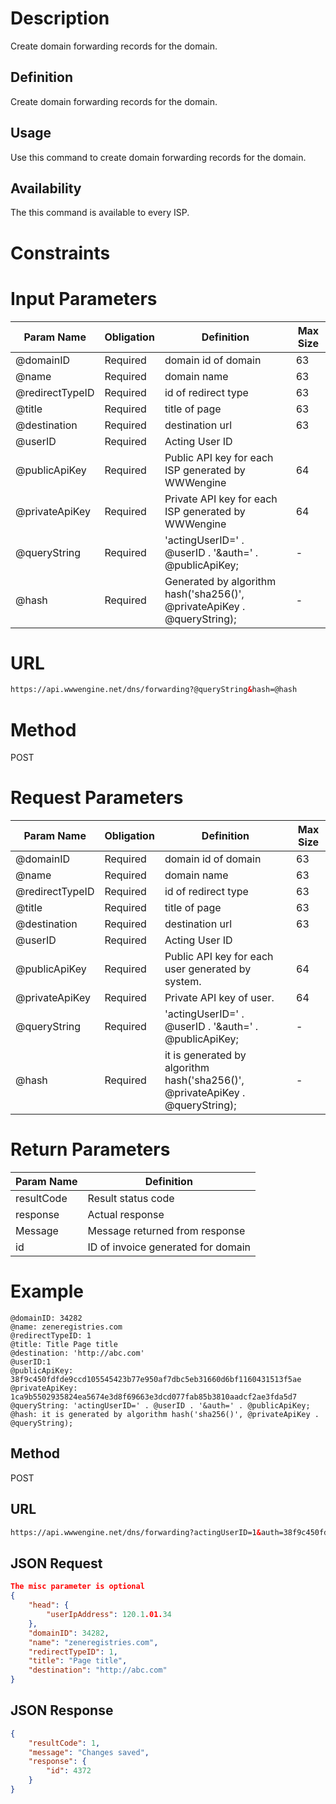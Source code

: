 Description
=============
Create domain forwarding records for the domain.

Definition
------------
Create domain forwarding records for the domain.

Usage
------------
Use this command to create domain forwarding records for the domain.

Availability
-------------
The this  command is available to every ISP.

Constraints
=============


Input Parameters
=================
| Param Name | Obligation | Definition | Max Size |
| ------------- | ------------- | ------------- | ------------- |
| @domainID | Required | domain id of domain | 63 |
| @name | Required | domain name | 63 |
| @redirectTypeID | Required | id of redirect type | 63 |
| @title | Required | title of page | 63 |
| @destination | Required | destination url | 63 |
| @userID | Required | Acting User ID | |
| @publicApiKey | Required | Public API key for each ISP generated by WWWengine | 64 |
| @privateApiKey | Required | Private API key for each ISP generated by WWWengine | 64 |
| @queryString | Required | 'actingUserID=' . @userID . '&auth=' . @publicApiKey; | - |
| @hash | Required | Generated by algorithm hash('sha256()', @privateApiKey . @queryString); | - |

URL
===========
```html
https://api.wwwengine.net/dns/forwarding?@queryString&hash=@hash
```
Method
========
POST

Request Parameters
==================================

| Param Name | Obligation | Definition | Max Size |
| ------------- | ------------- | ------------- | ------------- |
| @domainID | Required | domain id of domain | 63 |
| @name | Required | domain name | 63 |
| @redirectTypeID | Required | id of redirect type | 63 |
| @title | Required | title of page | 63 |
| @destination | Required | destination url | 63 |
|	@userID	|	Required	|	Acting User ID	|		|
|	@publicApiKey	|	Required	|	Public API key for each user generated by system.	|	64	|
|	@privateApiKey	|	Required	|	 Private API key of user.	|	64	|
|	@queryString	|	Required	|	'actingUserID=' . @userID . '&auth=' . @publicApiKey;	|	-	|
|	@hash	|	Required	|	it is  generated by algorithm hash('sha256()', @privateApiKey .  @queryString);	|	-	|

Return Parameters
=================
| Param Name| Definition |
| ------------- | ------------- |
| resultCode | Result status code |
| response | Actual response |
| Message | Message returned from response |
| id | ID of invoice generated for domain |


Example
=========
````
@domainID: 34282
@name: zeneregistries.com
@redirectTypeID: 1
@title: Title Page title
@destination: 'http://abc.com'
@userID:1
@publicApiKey: 38f9c450fdfde9ccd105545423b77e950af7dbc5eb31660d6bf1160431513f5ae
@privateApiKey: 1ca9b5502935824ea5674e3d8f69663e3dcd077fab85b3810aadcf2ae3fda5d7
@queryString: 'actingUserID=' . @userID . '&auth=' . @publicApiKey;
@hash: it is generated by algorithm hash('sha256()', @privateApiKey . @queryString);
````
Method
----------
POST

URL
----------

````html
https://api.wwwengine.net/dns/forwarding?actingUserID=1&auth=38f9c450fdfde9ccd105545423b77e950af7dbc5eb31660d6bf1160431513f5ae&hash=1ca9b5502935824ea5674e3d8f69663e3dcd077fab85b3810aadcf2adfd5d7
````

JSON Request
--------------------

````json
The misc parameter is optional
{
	"head": {
		"userIpAddress": 120.1.01.34
	},
	"domainID": 34282,
	"name": "zeneregistries.com",
	"redirectTypeID": 1,
	"title": "Page title",
	"destination": "http://abc.com"
}
````

JSON Response
--------------------

````json
{
    "resultCode": 1,
    "message": "Changes saved",
    "response": {
		"id": 4372
	}
}
````
